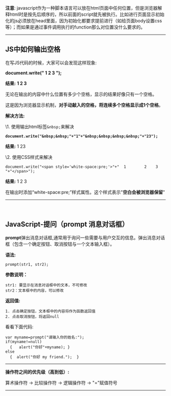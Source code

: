 **注意**: javascript作为一种脚本语言可以放在html页面中任何位置，但是浏览器解释html时是按先后顺序的，所以前面的script就先被执行。比如进行页面显示初始化的js必须放在head里面，因为初始化都要求提前进行（如给页面body设置css等）；而如果是通过事件调用执行的function那么对位置没什么要求的。

---





## JS中如何输出空格

在写JS代码的时候，大家可以会发现这样现象:

**document.write("   1      2                3  ");**

**结果:** **1 2 3**

无论在输出的内容中什么位置有多少个空格，显示的结果好像只有一个空格。

这是因为浏览器显示机制，**对手动敲入的空格，将连续多个空格显示成1个空格**。

**解决方法:**

\1. 使用输出html标签`&nbsp;`来解决

 **`document.write("&nbsp;&nbsp;"+"1"+"&nbsp;&nbsp;&nbsp;&nbsp;"+"23");`**

 **结果:**  1    23

\2. 使用CSS样式来解决

`document.write("<span style='white-space:pre;'>"+"  1        2    3    "+"</span>");`



 **结果:**  1       2     3    

 在输出时添加“white-space:pre;”样式属性。这个样式表示"**空白会被浏览器保留**"

---

​		

## JavaScript-提问（prompt 消息对话框）

**prompt**弹出消息对话框,通常用于询问一些需要与用户交互的信息。弹出消息对话框（包含一个确定按钮、取消按钮与一个文本输入框）。

**语法:**

```
prompt(str1, str2);
```

**参数说明：**

```
str1: 要显示在消息对话框中的文本，不可修改
str2：文本框中的内容，可以修改
```

**返回值:**

```
1. 点击确定按钮，文本框中的内容将作为函数返回值
2. 点击取消按钮，将返回null
```

看看下面代码:

```
var myname=prompt("请输入你的姓名:");
if(myname!=null)
  {   alert("你好"+myname); }
else
  {  alert("你好 my friend.");  }
```

---



**操作符之间的优先级（高到低）:**

算术操作符 → 比较操作符 → 逻辑操作符 → "="赋值符号



---









